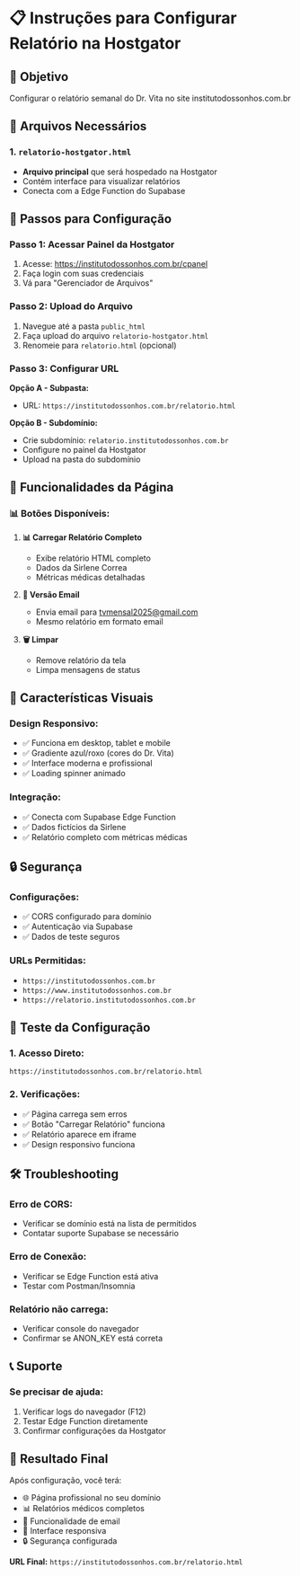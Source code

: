 # 📋 Instruções para Configurar Relatório na Hostgator

## 🎯 Objetivo
Configurar o relatório semanal do Dr. Vita no site institutodossonhos.com.br

## 📁 Arquivos Necessários

### 1. `relatorio-hostgator.html`
- **Arquivo principal** que será hospedado na Hostgator
- Contém interface para visualizar relatórios
- Conecta com a Edge Function do Supabase

## 🚀 Passos para Configuração

### Passo 1: Acessar Painel da Hostgator
1. Acesse: https://institutodossonhos.com.br/cpanel
2. Faça login com suas credenciais
3. Vá para "Gerenciador de Arquivos"

### Passo 2: Upload do Arquivo
1. Navegue até a pasta `public_html`
2. Faça upload do arquivo `relatorio-hostgator.html`
3. Renomeie para `relatorio.html` (opcional)

### Passo 3: Configurar URL
**Opção A - Subpasta:**
- URL: `https://institutodossonhos.com.br/relatorio.html`

**Opção B - Subdomínio:**
- Crie subdomínio: `relatorio.institutodossonhos.com.br`
- Configure no painel da Hostgator
- Upload na pasta do subdomínio

## 🔧 Funcionalidades da Página

### 📊 Botões Disponíveis:
1. **📊 Carregar Relatório Completo**
   - Exibe relatório HTML completo
   - Dados da Sirlene Correa
   - Métricas médicas detalhadas

2. **📧 Versão Email**
   - Envia email para tvmensal2025@gmail.com
   - Mesmo relatório em formato email

3. **🗑️ Limpar**
   - Remove relatório da tela
   - Limpa mensagens de status

## 🎨 Características Visuais

### Design Responsivo:
- ✅ Funciona em desktop, tablet e mobile
- ✅ Gradiente azul/roxo (cores do Dr. Vita)
- ✅ Interface moderna e profissional
- ✅ Loading spinner animado

### Integração:
- ✅ Conecta com Supabase Edge Function
- ✅ Dados fictícios da Sirlene
- ✅ Relatório completo com métricas médicas

## 🔒 Segurança

### Configurações:
- ✅ CORS configurado para domínio
- ✅ Autenticação via Supabase
- ✅ Dados de teste seguros

### URLs Permitidas:
- `https://institutodossonhos.com.br`
- `https://www.institutodossonhos.com.br`
- `https://relatorio.institutodossonhos.com.br`

## 📱 Teste da Configuração

### 1. Acesso Direto:
```
https://institutodossonhos.com.br/relatorio.html
```

### 2. Verificações:
- ✅ Página carrega sem erros
- ✅ Botão "Carregar Relatório" funciona
- ✅ Relatório aparece em iframe
- ✅ Design responsivo funciona

## 🛠️ Troubleshooting

### Erro de CORS:
- Verificar se domínio está na lista de permitidos
- Contatar suporte Supabase se necessário

### Erro de Conexão:
- Verificar se Edge Function está ativa
- Testar com Postman/Insomnia

### Relatório não carrega:
- Verificar console do navegador
- Confirmar se ANON_KEY está correta

## 📞 Suporte

### Se precisar de ajuda:
1. Verificar logs do navegador (F12)
2. Testar Edge Function diretamente
3. Confirmar configurações da Hostgator

## 🎉 Resultado Final

Após configuração, você terá:
- 🌐 Página profissional no seu domínio
- 📊 Relatórios médicos completos
- 📧 Funcionalidade de email
- 📱 Interface responsiva
- 🔒 Segurança configurada

**URL Final:** `https://institutodossonhos.com.br/relatorio.html`









